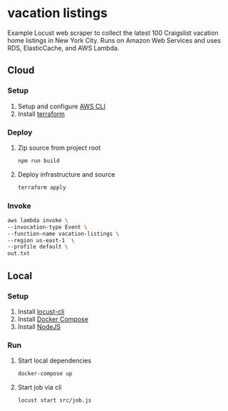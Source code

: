# vacation listings

Example Locust web scraper to collect the latest 100 Craigslist vacation home listings in New York City. Runs on Amazon Web Services and uses RDS, ElasticCache, and AWS Lambda.

## Cloud

### Setup

1. Setup and configure [AWS CLI](https://docs.aws.amazon.com/cli/latest/userguide/cli-chap-configure.html)
1. Install [terraform](https://www.terraform.io/downloads.html)

### Deploy

1. Zip source from project root
    ```sh
    npm run build
    ```
1. Deploy infrastructure and source
    ```sh
    terraform apply
    ```

### Invoke

```sh
aws lambda invoke \
--invocation-type Event \
--function-name vacation-listings \
--region us-east-1  \
--profile default \
out.txt
```

## Local

### Setup

1. Install [locust-cli](https://www.npmjs.com/package/@achannarasappa/locust-cli)
1. Install [Docker Compose](https://docs.docker.com/compose/install/)
1. Install [NodeJS](https://nodejs.org/en/download/package-manager/#nvm)

### Run

1. Start local dependencies
    ```sh
    docker-compose up
    ```
1. Start job via cli
    ```sh
    locust start src/job.js
    ```